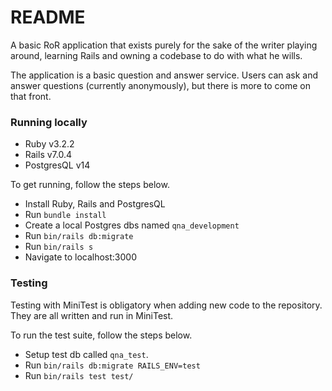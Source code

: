 # README
A basic RoR application that exists purely for the sake of the writer playing around, learning Rails and owning a codebase to do with what he wills.

The application is a basic question and answer service. Users can ask and answer questions (currently anonymously), but there is more to come on that front.

### Running locally
- Ruby v3.2.2
- Rails v7.0.4
- PostgresQL v14

To get running, follow the steps below.
-  Install Ruby, Rails and PostgresQL
-  Run `bundle install`
-  Create a local Postgres dbs named `qna_development`
-  Run `bin/rails db:migrate`
-  Run `bin/rails s`
-  Navigate to localhost:3000

### Testing
Testing with MiniTest is obligatory when adding new code to the repository. They are all written and run in MiniTest.

To run the test suite, follow the steps below.
-  Setup test db called `qna_test`.
-  Run `bin/rails db:migrate RAILS_ENV=test`
-  Run `bin/rails test test/`



